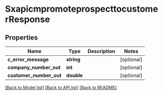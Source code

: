 # SxapicmpromoteprospecttocustomerResponse

## Properties
Name | Type | Description | Notes
------------ | ------------- | ------------- | -------------
**c_error_message** | **string** |  | [optional] 
**company_number_out** | **int** |  | [optional] 
**customer_number_out** | **double** |  | [optional] 

[[Back to Model list]](../README.md#documentation-for-models) [[Back to API list]](../README.md#documentation-for-api-endpoints) [[Back to README]](../README.md)


